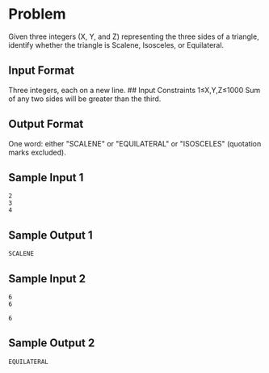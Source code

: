 # Problem
Given three integers (X, Y, and Z) representing the three sides of a triangle, identify whether the triangle is Scalene, Isosceles, or Equilateral.
## Input Format 
Three integers, each on a new line.
## Input Constraints 
1≤X,Y,Z≤1000 
Sum of any two sides will be greater than the third.
## Output Format 
One word: either "SCALENE" or "EQUILATERAL" or "ISOSCELES" (quotation marks excluded).
## Sample Input 1
`
2
`
</br>
`
3
`
</br>
`
4
`

## Sample Output 1
`SCALENE`

## Sample Input 2
`6`
</br>
`6`
</br>

`6` 

## Sample Output 2
`EQUILATERAL`  
